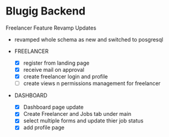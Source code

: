 # Blugig Backend

Freelancer Feature Revamp Updates

- revamped whole schema as new and switched to posgresql
- FREELANCER

  - [X] register from landing page
  - [X] receive mail on approval
  - [X] create freelancer login and profile
  - [ ] create views n permissions management for freelancer
- DASHBOARD

  - [X] Dashboard page update
  - [X] Create Freelancer and Jobs tab under main
  - [X] select multiple forms and update thier job status
  - [X] add profile page
